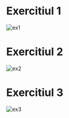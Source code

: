 # Exercitiul 1
![ex1](https://user-images.githubusercontent.com/100561933/195185314-1c228da6-64fe-4b52-ab67-2e41299a5056.jpg)
# Exercitiul 2
![ex2](https://user-images.githubusercontent.com/100561933/195185725-3bbaf5c4-2d0c-42cf-9cf4-df9c71358bcb.jpg)
# Exercitiul 3
![ex3](https://user-images.githubusercontent.com/100561933/195185773-6e8939de-4549-4435-be8f-b52e622f05f6.jpg)
